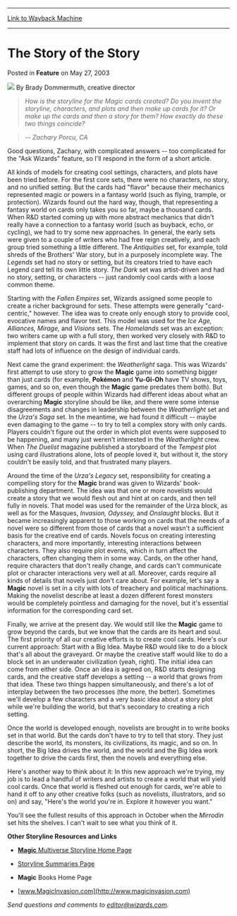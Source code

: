 
---
[Link to Wayback Machine](https://web.archive.org/web/20210418122720/https://magic.wizards.com/en/articles/archive/feature/story-story-2003-05-27)

[_metadata_:wayback_url]:- "https://magic.wizards.com/en/articles/archive/feature/story-story-2003-05-27"
[_metadata_:wayback_raw_url]:- "https://web.archive.org/web/20210418122720id_/https://magic.wizards.com/en/articles/archive/feature/story-story-2003-05-27"
[_metadata_:wayback_capture_timestamp]:- "2021-04-18 12:27:20+00:00"
[_metadata_:publish_date]:- "2003-05-27"
[_metadata_:description]:- "How is the storyline for the Magic cards created? Do you invent the storyline, characters, and plots and then make up cards for it? Or make up the cards and then a story for them? How exactly do these two things coincide? -- Zachary Porcu, CAGood questions, Zachary, with complicated answers -- too complicated for the `Ask Wizards` feature, so I'll respond in the form of a"
[_metadata_:generator]:- "Drupal 7 (http://drupal.org)"
---


The Story of the Story
======================



 Posted in **Feature**
 on May 27, 2003 






![](https://media.magic.wizards.com/styles/auth_small/public/generic-avatar-150_287.png)
By Brady Dommermuth, creative director












> *How is the storyline for the Magic cards created? Do you invent the storyline, characters, and plots and then make up cards for it? Or make up the cards and then a story for them? How exactly do these two things coincide?*
> 
> 


>  *-- Zachary Porcu, CA*
> 
> 

Good questions, Zachary, with complicated answers -- too complicated for the "Ask Wizards" feature, so I'll respond in the form of a short article.

All kinds of models for creating cool settings, characters, and plots have been tried before. For the first core sets, there were no characters, no story, and no unified setting. But the cards had "flavor" because their mechanics represented magic or powers in a fantasy world (such as flying, trample, or protection). Wizards found out the hard way, though, that representing a fantasy world on cards only takes you so far, maybe a thousand cards. When R&D started coming up with more abstract mechanics that didn't really have a connection to a fantasy world (such as buyback, echo, or cycling), we had to try some new approaches. In general, the early sets were given to a couple of writers who had free reign creatively, and each group tried something a little different. The *Antiquities* set, for example, told shreds of the Brothers' War story, but in a purposely incomplete way. The *Legends* set had no story or setting, but its creators tried to have each Legend card tell its own little story. *The Dark* set was artist-driven and had no story, setting, or characters -- just randomly cool cards with a loose common theme.

 Starting with the *Fallen Empires* set, Wizards assigned some people to create a richer background for sets. These attempts were generally "card-centric," however. The idea was to create only enough story to provide cool, evocative names and flavor text. This model was used for the *Ice Age, Alliances, Mirage,* and *Visions* sets. The *Homelands* set was an exception: two writers came up with a full story, then worked very closely with R&D to implement that story on cards. It was the first and last time that the creative staff had lots of influence on the design of individual cards.

 Next came the grand experiment: the *Weatherlight* saga. This was Wizards' first attempt to use story to grow the **Magic** game into something bigger than just cards (for example, **Pokémon** and **Yu-Gi-Oh** have TV shows, toys, games, and so on, even though the **Magic** game predates them both). But different groups of people within Wizards had different ideas about what an overarching **Magic** storyline should be like, and there were some intense disagreements and changes in leadership between the *Weatherlight* set and the *Urza's Saga* set. In the meantime, we had found it difficult -- maybe even damaging to the game -- to try to tell a complex story with only cards. Players couldn't figure out the order in which plot events were supposed to be happening, and many just weren't interested in the *Weatherlight* crew. When *The Duelist* magazine published a storyboard of the *Tempest* plot using card illustrations alone, lots of people loved it, but without it, the story couldn't be easily told, and that frustrated many players.

Around the time of the *Urza's Legacy* set, responsibility for creating a compelling story for the **Magic** brand was given to Wizards' book-publishing department. The idea was that one or more novelists would create a story that we would flesh out and hint at on cards, and then tell fully in novels. That model was used for the remainder of the Urza block, as well as for the Masques, *Invasion, Odyssey,* and *Onslaught* blocks. But it became increasingly apparent to those working on cards that the needs of a novel were so different from those of cards that a novel wasn't a sufficient basis for the creative end of cards. Novels focus on creating interesting characters, and more importantly, interesting interactions between characters. They also require plot events, which in turn affect the characters, often changing them in some way. Cards, on the other hand, require characters that don't really change, and cards can't communicate plot or character interactions very well at all. Moreover, cards require all kinds of details that novels just don't care about. For example, let's say a **Magic** novel is set in a city with lots of treachery and political machinations. Making the novelist describe at least a dozen different forest monsters would be completely pointless and damaging for the novel, but it's essential information for the corresponding card set.

 Finally, we arrive at the present day. We would still like the **Magic** game to grow beyond the cards, but we know that the cards are its heart and soul. The first priority of all our creative efforts is to create cool cards. Here's our current approach: Start with a Big Idea. Maybe R&D would like to do a block that's all about the graveyard. Or maybe the creative staff would like to do a block set in an underwater civilization (yeah, right). The initial idea can come from either side. Once an idea is agreed on, R&D starts designing cards, and the creative staff develops a setting -- a world that grows from that idea. These two things happen simultaneously, and there's a lot of interplay between the two processes (the more, the better). Sometimes we'll develop a few characters and a very basic idea about a story plot while we're building the world, but that's secondary to creating a rich setting.

Once the world is developed enough, novelists are brought in to write books set in that world. But the cards don't have to try to tell that story. They just describe the world, its monsters, its civilizations, its magic, and so on. In short, the Big Idea drives the world, and the world and the Big Idea work together to drive the cards first, then the novels and everything else.

 Here's another way to think about it: In this new approach we're trying, my job is to lead a handful of writers and artists to create a world that will yield cool cards. Once that world is fleshed out enough for cards, we're able to hand it off to any other creative folks (such as novelists, illustrators, and so on) and say, "Here's the world you're in. Explore it however you want."

 You'll see the fullest results of this approach in October when the *Mirrodin* set hits the shelves. I can't wait to see what you think of it.


**Other Storyline Resources and Links**  


- [**Magic** Multiverse Storyline Home Page](http://archive.wizards.com/Magic/Magazine/Article.aspx?x=magic/products/storyline)

- [Storyline Summaries Page](http://archive.wizards.com/Magic/Magazine/Article.aspx?x=magic/products/storylinesummaries)

- **Magic** Books Home Page

- [www.MagicInvasion.com](http://www.magicinvasion.com)

*Send questions and comments to editor@wizards.com.*





